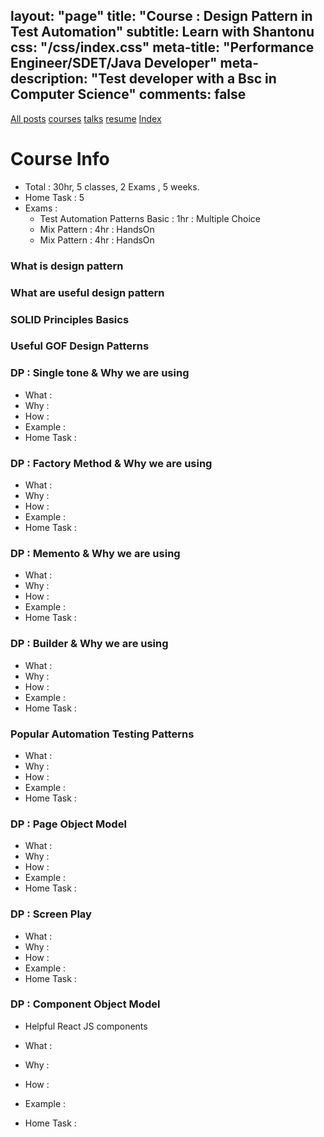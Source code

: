 layout: "page"
title: "Course : Design Pattern in Test Automation"
subtitle: Learn with Shantonu
css: "/css/index.css"
meta-title: "Performance Engineer/SDET/Java Developer"
meta-description: "Test developer with a Bsc in Computer Science"
comments: false
---
<div class="list-filters">
    <a href="/" class="list-filter filter-selected">All posts</a>
    <a href="/courses" class="list-filter">courses</a>
	<a href="/talks" class="list-filter">talks</a>
    <a href="/resume" class="list-filter">resume</a>
    <a href="/tags" class="list-filter">Index</a>
</div>

# Course Info
- Total : 30hr, 5 classes, 2 Exams , 5 weeks.
- Home Task : 5
- Exams :
    - Test Automation Patterns Basic : 1hr : Multiple Choice
    - Mix Pattern  : 4hr : HandsOn
    - Mix Pattern  : 4hr : HandsOn

### What is design pattern

### What are useful design pattern 

### SOLID Principles Basics

### Useful GOF Design Patterns

### DP : Single tone & Why we are using

- What : 
- Why : 
- How : 
- Example : 
- Home Task : 

### DP : Factory Method & Why we are using 

- What :
- Why :
- How :
- Example :
- Home Task :

### DP : Memento & Why we are using 

- What :
- Why :
- How :
- Example :
- Home Task :

### DP : Builder & Why we are using 

- What :
- Why :
- How :
- Example :
- Home Task :

### Popular Automation Testing Patterns 

- What :
- Why :
- How :
- Example :
- Home Task :

### DP : Page Object Model 

- What :
- Why :
- How :
- Example :
- Home Task :

### DP : Screen Play

- What :
- Why :
- How :
- Example :
- Home Task :

### DP : Component Object Model 
- Helpful React JS components 

- What :
- Why :
- How :
- Example :
- Home Task : 
